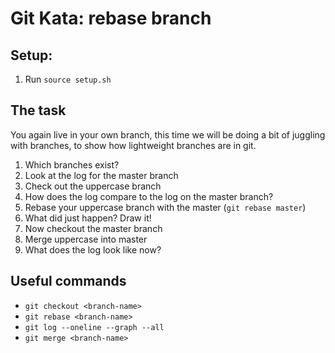 # Git Kata: rebase branch

## Setup:
1. Run `source setup.sh`


## The task
You again live in your own branch, this time we will be doing a bit of juggling with branches, to show how lightweight branches are in git.

1. Which branches exist?
2. Look at the log for the master branch
3. Check out the uppercase branch
4. How does the log compare to the log on the master branch?
5. Rebase your uppercase branch with the master (`git rebase master`)
6. What did just happen? Draw it!
7. Now checkout the master branch
8. Merge uppercase into master
9. What does the log look like now?

## Useful commands
- `git checkout <branch-name>`
- `git rebase <branch-name>`
- `git log --oneline --graph --all`
- `git merge <branch-name>`
